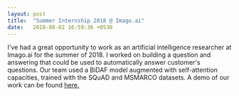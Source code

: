```yaml
---
layout: post
title:  "Summer Internship 2018 @ Imago.ai"
date:   2018-08-02 16:59:36 +0530
---
```


I've had a great opportunity to work as an artificial intelligence researcher at Imago.ai for the summer of 2018. I worked on building a question and answering that could be used to automatically answer customer's questions. Our team used a BiDAF model augmented with self-attention capacities, trained with the SQuAD and MSMARCO datasets. A demo of our work can be found <a href="http://bidaf.imago.ai/" target="_blank" > here.</a> 
